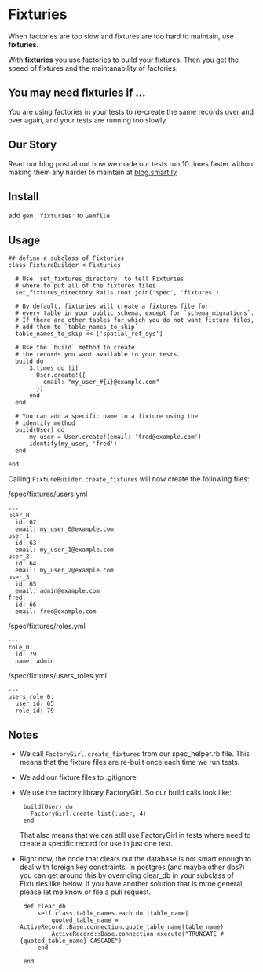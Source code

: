 # Fixturies

When factories are too slow and fixtures are too hard to maintain, use **fixturies**.

With **fixturies** you use factories to build your fixtures.  Then you get the speed
of fixtures and the maintanability of factories.

## You may need fixturies if ...

You are using factories in your tests to re-create the same records over and over
again, and your tests are running too slowly.

## Our Story

Read our blog post about how we made our tests run 10 times faster without making them any harder to maintain at [blog.smart.ly](http://blog.smart.ly/2015/01/28/fixturies-the-speed-of-fixtures-and-the-maintainability-of-factories/)

## Install

add `gem 'fixturies'` to `Gemfile`

## Usage

    ## define a subclass of Fixturies
    class FixtureBuilder < Fixturies

      # Use `set_fixtures_directory` to tell Fixturies
      # where to put all of the fixtures files
      set_fixtures_directory Rails.root.join('spec', 'fixtures')

      # By default, fixturies will create a fixtures file for
      # every table in your public schema, except for `schema_migrations`.
      # If there are other tables for which you do not want fixture files,
      # add them to `table_names_to_skip`
      table_names_to_skip << ['spatial_ref_sys']

      # Use the `build` method to create
      # the records you want available to your tests.
      build do
          3.times do |i|
            User.create!({
              email: "my_user_#{i}@example.com"
            })
          end
      end

      # You can add a specific name to a fixture using the
      # identify method
      build(User) do
          my_user = User.create!(email: 'fred@example.com')
          identify(my_user, 'fred')
      end

    end


Calling `FixtureBuilder.create_fixtures` will now create the following files:

/spec/fixtures/users.yml

    ---
    user_0:
      id: 62
      email: my_user_0@example.com
    user_1:
      id: 63
      email: my_user_1@example.com
    user_2:
      id: 64
      email: my_user_2@example.com
    user_3:
      id: 65
      email: admin@example.com
    fred:
      id: 66
      email: fred@example.com

/spec/fixtures/roles.yml

    ---
    role_0:
      id: 79
      name: admin

/spec/fixtures/users_roles.yml

    ---
    users_role_0:
      user_id: 65
      role_id: 79


## Notes

 * We call `FactoryGirl.create_fixtures` from our spec_helper.rb file.  This means that the fixture files
   are re-built once each time we run tests.
 * We add our fixture files to .gitignore
 * We use the factory library FactoryGirl.  So our build calls look like:

        build(User) do
          FactoryGirl.create_list(:user, 4)
        end

   That also means that we can still use FactoryGirl in tests where need to create a specific record for use in just one test.

 * Right now, the code that clears out the database is not smart enough to deal with foreign key constraints.  In postgres (and maybe other dbs?) you can get around this by overriding clear_db in your subclass of Fixturies like below.  If you have another solution that is mroe general, please let me know or file a pull request.

        def clear_db
            self.class.table_names.each do |table_name|
                quoted_table_name = ActiveRecord::Base.connection.quote_table_name(table_name)
                ActiveRecord::Base.connection.execute("TRUNCATE #{quoted_table_name} CASCADE")
            end

        end

